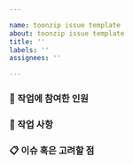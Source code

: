 ```yaml
---

name: toonzip issue template
about: toonzip issue template
title: ''
labels: ''
assignees: ''

---
```


<!-- 
    Issue 제목은 다음과 같은 형식으로 작성합니다.

    [domain] title
    ex) [Member] 로그인 기능 구현
-->

### 👥 작업에 참여한 인원
<!-- 작업에 관계된 인원을 멘션으로 걸어주세요. -->



### 📑 작업 사항
<!-- 진행할 작업 목록을 작성해주세요. -->



### 📋 이슈 혹은 고려할 점
<!-- 발생한 이슈 혹은 고려할 부분을 작성해주세요. -->

